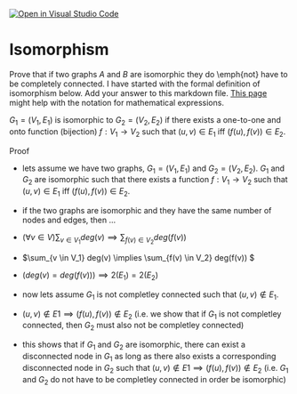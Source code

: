 [![Open in Visual Studio Code](https://classroom.github.com/assets/open-in-vscode-718a45dd9cf7e7f842a935f5ebbe5719a5e09af4491e668f4dbf3b35d5cca122.svg)](https://classroom.github.com/online_ide?assignment_repo_id=12380726&assignment_repo_type=AssignmentRepo)
# Isomorphism

Prove that if two graphs $A$ and $B$ are isomorphic they do \emph{not} have to
be completely connected. I have started with the formal definition of
isomorphism below. Add your answer to this markdown file. [This
page](https://docs.github.com/en/get-started/writing-on-github/working-with-advanced-formatting/writing-mathematical-expressions)
might help with the notation for mathematical expressions.

$G_1=(V_1 , E_1)$ is isomorphic to $G_2 = (V_2, E_2)$ if there exists a
one-to-one and onto function (bijection) $f: V_1 \rightarrow V_2$ such that $(u,v)
\in E_1$ iff $(f(u),f(v)) \in E_2$.

Proof

- lets assume we have two graphs, $G_1=(V_1 , E_1)$ and $G_2=(V_2 , E_2)$. $G_1$ and $G_2$ are isomorphic such that there exists a function $f: V_1 \rightarrow V_2$ such that $(u,v)
\in E_1$ iff $(f(u),f(v)) \in E_2$.

- if the two graphs are isomorphic and they have the same number of nodes and edges, then ...

- $(\forall v \in V) \sum_{v \in V_1} deg(v) \implies \sum_{f(v) \in V_2} deg(f(v))$

- $\sum_{v \in V_1} deg(v) \implies \sum_{f(v) \in V_2} deg(f(v)) $

- $(deg(v) = deg(f(v))) \implies  2(E_1) = 2(E_2)$

- now lets assume $G_1$ is not completley connected such that $(u, v) \notin E_1$.

- $(u,v) \notin E1 \implies (f(u),f(v)) \notin E_2$ (i.e. we show that if $G_1$ is not completley connected, then $G_2$ must also not be completley connected)

- this shows that if $G_1$ and $G_2$ are isomorphic, there can exist a disconnected node in $G_1$ as long as there also exists a corresponding disconnected node in $G_2$ such that $(u,v) \notin E1 \implies (f(u),f(v)) \notin E_2$ (i.e. $G_1$ and $G_2$ do not have to be completley connected in order be isomorphic)

